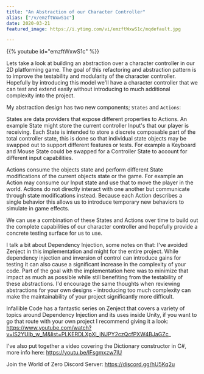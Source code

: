 ```yaml
---
title: "An Abstraction of our Character Controller"
alias: ["/v/emzftWxwS1c"]
date: 2020-03-21
featured_image: https://i.ytimg.com/vi/emzftWxwS1c/mqdefault.jpg

---
```


{{% youtube id="emzftWxwS1c" %}}

Lets take a look at building an abstraction over a character controller in our 2D platforming game. The goal of this refactoring and abstraction pattern is to improve the testability and modularity of the character controller. Hopefully by introducing this model we'll have a character controller that we can test and extend easily without introducing to much additional complexity into the project.

My abstraction design has two new components; `States` and `Actions`:

States are data providers that expose different properties to Actions. An example State might store the current controller Input's that our player is receiving. Each State is intended to store a discrete composable part of the total controller state, this is done so that individual state objects may be swapped out to support different features or tests. For example a Keyboard and Mouse State could be swapped for a Controller State to account for different input capabilities.

Actions consume the objects state and perform different State modifications of the current objects state or the game. For example an Action may consume our Input state and use that to move the player in the world. Actions do not directly interact with one another but communicate through state modifications instead. Because each Action describes a single behavior this allows us to introduce temporary new behaviors to simulate in game effects.

We can use a combination of these States and Actions over time to build out the complete capabilities of our character controller and hopefully provide a concrete testing surface for us to use.


I talk a bit about Dependency Injection, some notes on that: I've avoided Zenject in this implementation and might for the entire project. While dependency injection and inversion of control can introduce gains for testing it can also cause a significant increase in the complexity of your code. Part of the goal with the implementation here was to minimize that impact as much as possible while still benefiting from the testability of these abstractions. I'd encourage the same thoughts when reviewing abstractions for your own designs - introducing too much complexity can make the maintainability of your project significantly more difficult.


Infallible Code has a fantastic series on Zenject that covers a variety of topics around Dependency Injection and its uses inside Unity, if you want to go that route with your own project I recommend giving it a look: https://www.youtube.com/watch?v=IS2YUIb_w_M&list=PLKERDLXpXl_jNJPY2czQcfPXW4BJaGZc_

I've also put together a video covering the Dictionary constructor in C#, more info here: https://youtu.be/lFsgmxzw7IU

Join the World of Zero Discord Server: https://discord.gg/hU5Kq2u